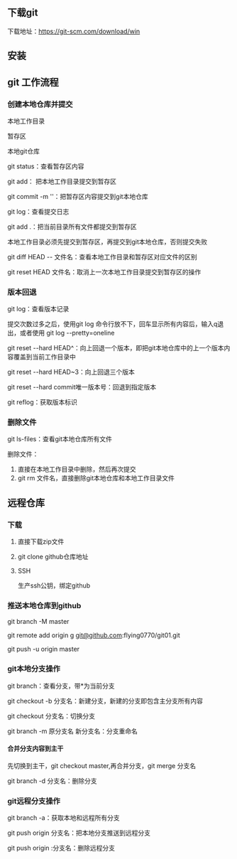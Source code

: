 ## 下载git

下载地址：https://git-scm.com/download/win

## 安装



## git 工作流程

### 创建本地仓库并提交

本地工作目录

暂存区

本地git仓库

git status：查看暂存区内容

git add： 把本地工作目录提交到暂存区

git commit -m ''：把暂存区内容提交到git本地仓库

git log：查看提交日志

git add .：把当前目录所有文件都提交到暂存区

本地工作目录必须先提交到暂存区，再提交到git本地仓库，否则提交失败

git diff HEAD -- 文件名：查看本地工作目录和暂存区对应文件的区别

git reset HEAD 文件名：取消上一次本地工作目录提交到暂存区的操作

### 版本回退

git log：查看版本记录

提交次数过多之后，使用git log 命令行放不下，回车显示所有内容后，输入q退出，或者使用 git log --pretty=oneline

git reset --hard HEAD^：向上回退一个版本，即把git本地仓库中的上一个版本内容覆盖到当前工作目录中

git reset --hard HEAD~3：向上回退三个版本

git reset --hard commit唯一版本号：回退到指定版本

git reflog：获取版本标识

### 删除文件

git ls-files：查看git本地仓库所有文件

删除文件：

1. 直接在本地工作目录中删除，然后再次提交
2. git rm 文件名，直接删除git本地仓库和本地工作目录文件

## 远程仓库

### 下载

1. 直接下载zip文件

2. git clone github仓库地址

3. SSH

   生产ssh公钥，绑定github

### 推送本地仓库到github

git branch -M master

git remote add origin g git@github.com:flying0770/git01.git

git push -u origin master

### git本地分支操作

git branch：查看分支，带*为当前分支

git checkout -b 分支名：新建分支，新建的分支即包含主分支所有内容

git checkout 分支名：切换分支

git branch -m 原分支名 新分支名：分支重命名

#### 合并分支内容到主干

先切换到主干，git checkout master,再合并分支，git merge 分支名

git branch -d 分支名：删除分支

### git远程分支操作

git branch -a：获取本地和远程所有分支

git push origin 分支名：把本地分支推送到远程分支

git push origin :分支名：删除远程分支